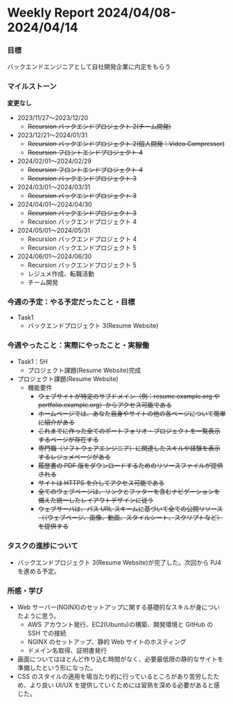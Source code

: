 # Weekly Report 2024/04/08-2024/04/14

### 目標

バックエンドエンジニアとして自社開発企業に内定をもらう

### マイルストーン

**変更なし**

- 2023/11/27〜2023/12/20
  - ~~Recursion バックエンドプロジェクト 2(チーム開発)~~
- 2023/12/21〜2024/01/31
  - ~~Recursion バックエンドプロジェクト 2(個人開発：Video Compressor)~~
  - ~~Recursion フロントエンドプロジェクト 4~~
- 2024/02/01〜2024/02/29
  - ~~Recursion フロントエンドプロジェクト 4~~
  - ~~Recursion バックエンドプロジェクト 3~~
- 2024/03/01〜2024/03/31
  - ~~Recursion バックエンドプロジェクト 3~~
- 2024/04/01〜2024/04/30
  - ~~Recursion バックエンドプロジェクト 3~~
  - Recursion バックエンドプロジェクト 4
- 2024/05/01〜2024/05/31
  - Recursion バックエンドプロジェクト 4
  - Recursion バックエンドプロジェクト 5
- 2024/06/01〜2024/06/30
  - Recursion バックエンドプロジェクト 5
  - レジュメ作成、転職活動
  - チーム開発

### 今週の予定：やる予定だったこと・目標

- Task1
  - バックエンドプロジェクト 3(Resume Website)

### 今週やったこと：実際にやったこと・実稼働

- Task1：5H
  - プロジェクト課題(Resume Website)完成
- プロジェクト課題(Resume Website)
  - 機能要件
    - ~~ウェブサイトが特定のサブドメイン（例：resume.example.org や portfolio.example.org）からアクセス可能である~~
    - ~~ホームページでは、あなた自身やサイトの他の各ページについて簡単に紹介がある~~
    - ~~これまでに作った全てのポートフォリオ・プロジェクトを一覧表示するページが存在する~~
    - ~~専門職（ソフトウェアエンジニア）に関連したスキルや経験を表示するレジュメページがある~~
    - ~~履歴書の PDF 版をダウンロードするためのリソースファイルが提供される~~
    - ~~サイトは HTTPS を介してアクセス可能である~~
    - ~~全てのウェブページは、リンクとフッターを含むナビゲーションを備えた統一したレイアウトデザインに従う~~
    - ~~ウェブサーバは、パス URL スキームに基づいて全ての公開リソース（（ウェブページ、画像、動画、スタイルシート、スクリプトなど）を提供する~~

### タスクの進捗について

- バックエンドプロジェクト 3(Resume Website)が完了した。次回から PJ4 を進める予定。

### 所感・学び

- Web サーバー(NGINX)のセットアップに関する基礎的なスキルが身についたように思う。
  - AWS アカウント発行、EC2(Ubuntu)の構築、開発環境と GitHub の SSH での接続
  - NGINX のセットアップ、静的 Web サイトのホスティング
  - ドメイン名取得、証明書発行
- 画面についてはほとんど作り込む時間がなく、必要最低限の静的なサイトを準備したという形になった。
- CSS のスタイルの適用を場当たり的に行っているところがあり苦労したため、より良い UI/UX を提供していくためには習熟を深める必要があると感じた。

